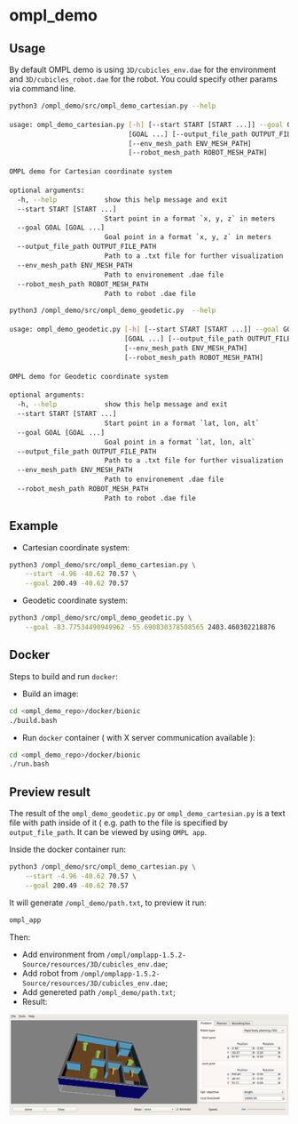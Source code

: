 # ompl_demo

## Usage

By default OMPL demo is using `3D/cubicles_env.dae` for the environment and `3D/cubicles_robot.dae` for the robot. You could specify other params via command line.

```bash
python3 /ompl_demo/src/ompl_demo_cartesian.py --help

usage: ompl_demo_cartesian.py [-h] [--start START [START ...]] --goal GOAL
                              [GOAL ...] [--output_file_path OUTPUT_FILE_PATH]
                              [--env_mesh_path ENV_MESH_PATH]
                              [--robot_mesh_path ROBOT_MESH_PATH]

OMPL demo for Cartesian coordinate system

optional arguments:
  -h, --help            show this help message and exit
  --start START [START ...]
                        Start point in a format `x, y, z` in meters
  --goal GOAL [GOAL ...]
                        Goal point in a format `x, y, z` in meters
  --output_file_path OUTPUT_FILE_PATH
                        Path to a .txt file for further visualization
  --env_mesh_path ENV_MESH_PATH
                        Path to environement .dae file
  --robot_mesh_path ROBOT_MESH_PATH
                        Path to robot .dae file
```

```bash
python3 /ompl_demo/src/ompl_demo_geodetic.py  --help

usage: ompl_demo_geodetic.py [-h] [--start START [START ...]] --goal GOAL
                             [GOAL ...] [--output_file_path OUTPUT_FILE_PATH]
                             [--env_mesh_path ENV_MESH_PATH]
                             [--robot_mesh_path ROBOT_MESH_PATH]

OMPL demo for Geodetic coordinate system

optional arguments:
  -h, --help            show this help message and exit
  --start START [START ...]
                        Start point in a format `lat, lon, alt`
  --goal GOAL [GOAL ...]
                        Goal point in a format `lat, lon, alt`
  --output_file_path OUTPUT_FILE_PATH
                        Path to a .txt file for further visualization
  --env_mesh_path ENV_MESH_PATH
                        Path to environement .dae file
  --robot_mesh_path ROBOT_MESH_PATH
                        Path to robot .dae file
```

## Example

- Cartesian coordinate system:
```bash
python3 /ompl_demo/src/ompl_demo_cartesian.py \
    --start -4.96 -40.62 70.57 \
    --goal 200.49 -40.62 70.57
```

- Geodetic coordinate system:
```bash
python3 /ompl_demo/src/ompl_demo_geodetic.py \
    --goal -83.77534490949962 -55.690830378508565 2403.460302218876
```

## Docker

Steps to build and run `docker`:

- Build an image:
```bash
cd <ompl_demo_repo>/docker/bionic
./build.bash
```

- Run `docker` container ( with X server communication available ):
```bash
cd <ompl_demo_repo>/docker/bionic
./run.bash
```

## Preview result

The result of the `ompl_demo_geodetic.py` or `ompl_demo_cartesian.py` is a text file with path inside of it ( e.g. path to the file is specified by `output_file_path`. It can be viewed by using `OMPL app`. 

Inside the docker container run:

```bash
python3 /ompl_demo/src/ompl_demo_cartesian.py \
    --start -4.96 -40.62 70.57 \
    --goal 200.49 -40.62 70.57
```

It will generate `/ompl_demo/path.txt`, to preview it run:

```bash
ompl_app
```

Then:

- Add environment from `/ompl/omplapp-1.5.2-Source/resources/3D/cubicles_env.dae`;
- Add robot from `/ompl/omplapp-1.5.2-Source/resources/3D/cubicles_env.dae`;
- Add genereted path `/ompl_demo/path.txt`;
- Result:

![image](images/ompl_app.png)
